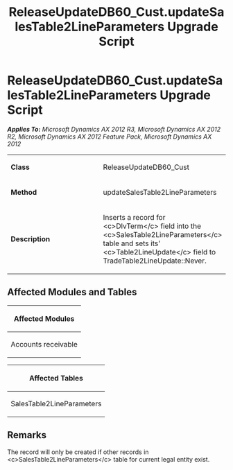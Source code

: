 ﻿---
title: ReleaseUpdateDB60_Cust.updateSalesTable2LineParameters Upgrade Script
TOCTitle: ReleaseUpdateDB60_Cust.updateSalesTable2LineParameters Upgrade Script
ms:assetid: 63d87a27-7a12-3b55-15b4-b94ccf7543ff
ms:mtpsurl: https://msdn.microsoft.com/en-us/library/JJ719145(v=AX.60)
ms:contentKeyID: 49708684
ms.date: 05/18/2015
mtps_version: v=AX.60
---

# ReleaseUpdateDB60\_Cust.updateSalesTable2LineParameters Upgrade Script 


_**Applies To:** Microsoft Dynamics AX 2012 R3, Microsoft Dynamics AX 2012 R2, Microsoft Dynamics AX 2012 Feature Pack, Microsoft Dynamics AX 2012_

<table>
<colgroup>
<col style="width: 50%" />
<col style="width: 50%" />
</colgroup>
<tbody>
<tr class="odd">
<td><p><strong>Class</strong></p></td>
<td><p>ReleaseUpdateDB60_Cust</p></td>
</tr>
<tr class="even">
<td><p><strong>Method</strong></p></td>
<td><p>updateSalesTable2LineParameters</p></td>
</tr>
<tr class="odd">
<td><p><strong>Description</strong></p></td>
<td><p>Inserts a record for &lt;c&gt;DlvTerm&lt;/c&gt; field into the &lt;c&gt;SalesTable2LineParameters&lt;/c&gt; table and sets its' &lt;c&gt;Table2LineUpdate&lt;/c&gt; field to TradeTable2LineUpdate::Never.</p></td>
</tr>
</tbody>
</table>


## Affected Modules and Tables

<table>
<colgroup>
<col style="width: 100%" />
</colgroup>
<thead>
<tr class="header">
<th><p>Affected Modules</p></th>
</tr>
</thead>
<tbody>
<tr class="odd">
<td><p>Accounts receivable</p></td>
</tr>
</tbody>
</table>


<table>
<colgroup>
<col style="width: 100%" />
</colgroup>
<thead>
<tr class="header">
<th><p>Affected Tables</p></th>
</tr>
</thead>
<tbody>
<tr class="odd">
<td><p>SalesTable2LineParameters</p></td>
</tr>
</tbody>
</table>


## Remarks

The record will only be created if other records in \<c\>SalesTable2LineParameters\</c\> table for current legal entity exist.

  


